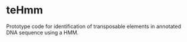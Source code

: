 teHmm
=====

Prototype code for identification of transposable elements in annotated DNA sequence using a HMM.  
